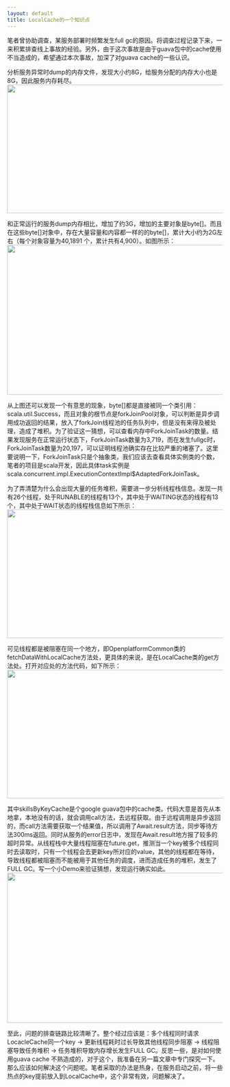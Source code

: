 ```yaml
---
layout: default
title: LocalCache的一个知识点
---
```


笔者曾协助调查，某服务部署时频繁发生full gc的原因。将调查过程记录下来，一来积累排查线上事故的经验。另外，由于这次事故是由于guava包中的cache使用不当造成的，希望通过本次事故，加深了对guava cache的一些认识。  

分析服务异常时dump的内存文件，发现大小约8G，给服务分配的内存大小也是8G，因此服务内存耗尽。  
<img src = "http://dbp-resource.cdn.bcebos.com/a1620f93-4200-9024-4be8-61a6751b1340/image%20%281%29.png" width = "800" height = "300"/>

和正常运行的服务dump内存相比，增加了约3G，增加的主要对象是byte[]。而且在这些byte[]对象中，存在大量容量和内容都一样的的byte[]，累计大小约为2G左右（每个对象容量为40,1891 个，累计共有4,900）。如图所示：  
<img src = "http://dbp-resource.cdn.bcebos.com/a1620f93-4200-9024-4be8-61a6751b1340/byte.png" width = "800" height = "350"/>

从上图还可以发现一个有意思的现象，byte[]都是直接被同一个类引用：scala.util.Success，而且对象的根节点是forkJoinPool对象，可以判断是异步调用成功返回的结果，放入了forkJoin线程池的任务队列中，但是没有来得及被处理，造成了堆积。为了验证这一猜想，可以查看内存中ForkJoinTask的数量。结果发现服务在正常运行状态下，ForkJoinTask数量为3,719，而在发生fullgc时，ForkJoinTask数量为20,197，可以证明线程池确实存在比较严重的堵塞了。这里要说明一下，ForkJoinTask只是个抽象类，我们应该去查看具体实例类的个数，笔者的项目是scala开发，因此具体task实例是scala.concurrent.impl.ExecutionContextImpl$AdaptedForkJoinTask。  

为了弄清楚为什么会出现大量的任务堆积，需要进一步分析线程栈信息。发现一共有26个线程，处于RUNABLE的线程有13个，其中处于WAITING状态的线程有13个，其中处于WAIT状态的线程栈信息如下所示：<br/>
<img src = "http://dbp-resource.cdn.bcebos.com/a1620f93-4200-9024-4be8-61a6751b1340/jstack.png" width = "800" height = "300"/>

可见线程都是被阻塞在同一个地方，即OpenplatformCommon类的fetchDataWithLocalCache方法处，更具体的来说，是在LocalCache类的get方法处。打开对应处的方法代码，如下所示：<br/>
<img src = "http://dbp-resource.cdn.bcebos.com/a1620f93-4200-9024-4be8-61a6751b1340/openplatform-code.png" width = "800" height = "300"/>

其中skillsByKeyCache是个google guava包中的cache类。代码大意是首先从本地拿，本地没有的话，就会调用call方法，去远程获取。由于远程调用是异步返回的，而call方法需要获取一个结果值，所以调用了Await.result方法，同步等待方法300ms返回。同时从服务的error日志中，发现在Await.result地方报了较多的超时异常。从线程栈中大量线程阻塞在future.get，推测当一个key被多个线程同时去读取时，只有一个线程会去更新key所对应的value，其他的线程都在等待，导致线程都被阻塞而不能被用于其他任务的调度，进而造成任务的堆积，发生了FULL GC。写一个小Demo来验证猜想，发现运行确实如此。<br/>
<img src = "http://dbp-resource.cdn.bcebos.com/a1620f93-4200-9024-4be8-61a6751b1340/test.png" width = "800" height = "350"/>

至此，问题的排查链路比较清晰了。整个经过应该是：多个线程同时请求LocacleCache同一个key -> 更新线程耗时过长导致其他线程同步阻塞 -> 线程阻塞导致任务堆积 -> 任务堆积导致内存增长发生FULL GC。反思一些，是对如何使用guava cache 不熟造成的，对于这个，我准备在另一篇文章中专门探究一下。那么应该如何解决这个问题呢。笔者采取的办法是热身，在服务启动之前，将一些热点的key提前放入到LocalCache中，这个非常有效，问题解决了。  
